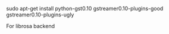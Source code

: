 sudo apt-get install python-gst0.10 gstreamer0.10-plugins-good \
    gstreamer0.10-plugins-ugly

For librosa backend